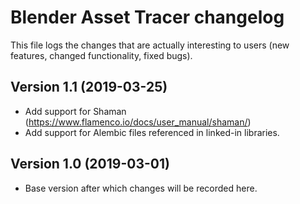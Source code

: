 # Blender Asset Tracer changelog

This file logs the changes that are actually interesting to users (new features,
changed functionality, fixed bugs).


## Version 1.1 (2019-03-25)

- Add support for Shaman (https://www.flamenco.io/docs/user_manual/shaman/)
- Add support for Alembic files referenced in linked-in libraries.


## Version 1.0 (2019-03-01)

- Base version after which changes will be recorded here.
